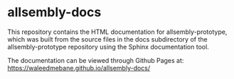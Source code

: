 # allsembly-docs

This repository contains the HTML documentation for allsembly-prototype, which was 
built from the source files in the docs subdirectory of the allsembly-prototype
repository using the Sphinx documentation tool.

The documentation can be viewed through Github Pages at:
https://waleedmebane.github.io/allsembly-docs/
